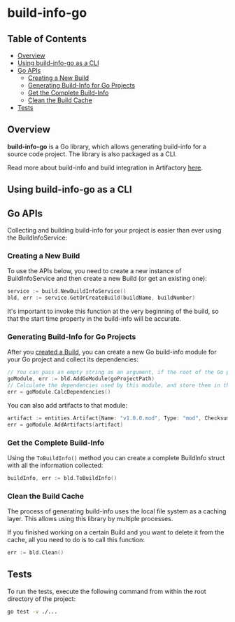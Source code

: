 # build-info-go

## Table of Contents

- [Overview](#overview)
- [Using build-info-go as a CLI](#using-build-info-go-as-a-cli)
- [Go APIs](#go-apis)
  - [Creating a New Build](#creating-a-new-build)
  - [Generating Build-Info for Go Projects](#generating-build-info-for-go-projects)
  - [Get the Complete Build-Info](#get-the-complete-build-info)
  - [Clean the Build Cache](#clean-the-build-cache)
- [Tests](#tests)

## Overview

**build-info-go** is a Go library, which allows generating build-info for a source code project. The library is also packaged as a CLI.

Read more about build-info and build integration in Artifactory [here](https://www.jfrog.com/confluence/display/JFROG/Build+Integration).

## Using build-info-go as a CLI

## Go APIs

Collecting and building build-info for your project is easier than ever using the BuildInfoService:

### Creating a New Build

To use the APIs below, you need to create a new instance of BuildInfoService and then create a new Build (or get an existing one):

```go
service := build.NewBuildInfoService()
bld, err := service.GetOrCreateBuild(buildName, buildNumber)
```

It's important to invoke this function at the very beginning of the build, so that the start time property in the build-info will be accurate.

### Generating Build-Info for Go Projects

After you [created a Build](#creating-a-new-build), you can create a new Go build-info module for your Go project and collect its dependencies:

```go
// You can pass an empty string as an argument, if the root of the Go project is the working directory
goModule, err := bld.AddGoModule(goProjectPath)
// Calculate the dependencies used by this module, and store them in the module struct.
err = goModule.CalcDependencies()
```

You can also add artifacts to that module:

```go
artifact := entities.Artifact{Name: "v1.0.0.mod", Type: "mod", Checksum: &entities.Checksum{Sha1: "123", Md5: "456"}}
err = goModule.AddArtifacts(artifact)
```

### Get the Complete Build-Info

Using the `ToBuildInfo()` method you can create a complete BuildInfo struct with all the information collected:

```go
buildInfo, err := bld.ToBuildInfo()
```

### Clean the Build Cache

The process of generating build-info uses the local file system as a caching layer. This allows using this library by multiple processes.

If you finished working on a certain Build and you want to delete it from the cache, all you need to do is to call this function:

```go
err := bld.Clean()
```

## Tests

To run the tests, execute the following command from within the root directory of the project:

```sh
go test -v ./...
```
